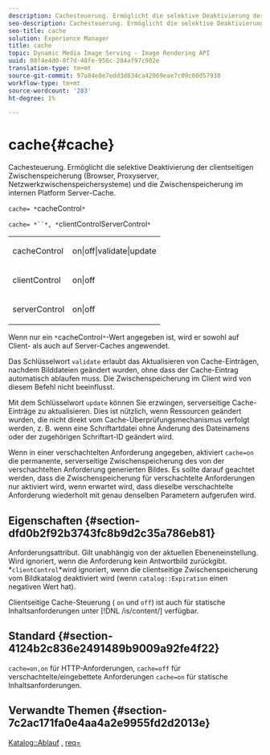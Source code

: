 ```yaml
---
description: Cachesteuerung. Ermöglicht die selektive Deaktivierung der clientseitigen Zwischenspeicherung (Browser, Proxyserver, Netzwerkzwischenspeichersysteme) und die Zwischenspeicherung im internen Platform Server-Cache.
seo-description: Cachesteuerung. Ermöglicht die selektive Deaktivierung der clientseitigen Zwischenspeicherung (Browser, Proxyserver, Netzwerkzwischenspeichersysteme) und die Zwischenspeicherung im internen Platform Server-Cache.
seo-title: cache
solution: Experience Manager
title: cache
topic: Dynamic Media Image Serving - Image Rendering API
uuid: 08f4e4d0-0f7d-48fe-956c-284af97c902e
translation-type: tm+mt
source-git-commit: 97a84e8e7edd3d834ca42069eae7c09c00d57938
workflow-type: tm+mt
source-wordcount: '283'
ht-degree: 1%

---
```



# cache{#cache}

Cachesteuerung. Ermöglicht die selektive Deaktivierung der clientseitigen Zwischenspeicherung (Browser, Proxyserver, Netzwerkzwischenspeichersysteme) und die Zwischenspeicherung im internen Platform Server-Cache.

`cache= *`cacheControl`*`

`cache= *``*, *`clientControlServerControl`*`

<table id="simpletable_70ACECAEA02F400C83B598FA13F1D00B"> 
 <tr class="strow"> 
  <td class="stentry"> <p><span class="codeph"> <span class="varname"> cacheControl</span></span> </p> </td> 
  <td class="stentry"> <p><span class="codeph"> on|off|validate|update</span> </p> </td> 
 </tr> 
 <tr class="strow"> 
  <td class="stentry"> <p><span class="codeph"> <span class="varname"> clientControl</span></span> </p></td> 
  <td class="stentry"> <p><span class="codeph"> on|off</span> </p></td> 
 </tr> 
 <tr class="strow"> 
  <td class="stentry"> <p><span class="codeph"> <span class="varname"> serverControl</span></span> </p></td> 
  <td class="stentry"> <p><span class="codeph"> on|off</span> </p></td> 
 </tr> 
</table>

Wenn nur ein `*`cacheControl`*`-Wert angegeben ist, wird er sowohl auf Client- als auch auf Server-Caches angewendet.

Das Schlüsselwort `validate` erlaubt das Aktualisieren von Cache-Einträgen, nachdem Bilddateien geändert wurden, ohne dass der Cache-Eintrag automatisch ablaufen muss. Die Zwischenspeicherung im Client wird von diesem Befehl nicht beeinflusst.

Mit dem Schlüsselwort `update` können Sie erzwingen, serverseitige Cache-Einträge zu aktualisieren. Dies ist nützlich, wenn Ressourcen geändert wurden, die nicht direkt vom Cache-Überprüfungsmechanismus verfolgt werden, z. B. wenn eine Schriftartdatei ohne Änderung des Dateinamens oder der zugehörigen Schriftart-ID geändert wird.

Wenn in einer verschachtelten Anforderung angegeben, aktiviert `cache=on` die permanente, serverseitige Zwischenspeicherung des von der verschachtelten Anforderung generierten Bildes. Es sollte darauf geachtet werden, dass die Zwischenspeicherung für verschachtelte Anforderungen nur aktiviert wird, wenn erwartet wird, dass dieselbe verschachtelte Anforderung wiederholt mit genau denselben Parametern aufgerufen wird.

## Eigenschaften {#section-dfd0b2f92b3743fc8b9d2c35a786eb81}

Anforderungsattribut. Gilt unabhängig von der aktuellen Ebeneneinstellung. Wird ignoriert, wenn die Anforderung kein Antwortbild zurückgibt. *`clientControl`*wird ignoriert, wenn die clientseitige Zwischenspeicherung vom Bildkatalog deaktiviert wird (wenn `catalog::Expiration` einen negativen Wert hat).

Clientseitige Cache-Steuerung ( `on` und `off`) ist auch für statische Inhaltsanforderungen unter [!DNL /is/content/] verfügbar.

## Standard {#section-4124b2c836e2491489b9009a92fe4f22}

`cache=on,on` für HTTP-Anforderungen,  `cache=off` für verschachtelte/eingebettete Anforderungen  `cache=on` für statische Inhaltsanforderungen.

## Verwandte Themen {#section-7c2ac171fa0e4aa4a2e9955fd2d2013e}

[Katalog::Ablauf](../../../../../is-api/image-catalog/image-serving-api-ref/c-image-catalog-reference/c-image-svg-data-reference/c-image-data-reference/r-expiration-cat.md#reference-a7afd668ecbb4d2da65d86259aa6a28a) ,  [req=](../../../../../is-api/http-ref/image-serving-api-ref/c-http-protocol-reference/c-command-reference/r-req/r-req.md#reference-907cdb4a97034db7ad94695f25552e76)
